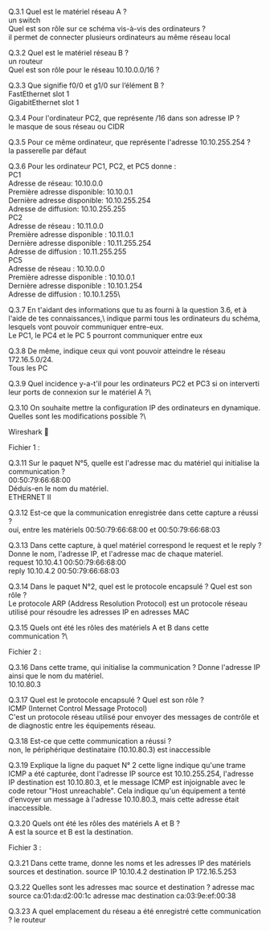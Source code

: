 Q.3.1 Quel est le matériel réseau A ?\
un switch\
Quel est son rôle sur ce schéma vis-à-vis des ordinateurs ?\
il permet de connecter plusieurs ordinateurs au même réseau local

Q.3.2 Quel est le matériel réseau B ?\
un routeur\
Quel est son rôle pour le réseau 10.10.0.0/16 ?


Q.3.3 Que signifie f0/0 et g1/0 sur l’élément B ?\
FastEthernet slot 1\
GigabitEthernet slot 1

Q.3.4 Pour l'ordinateur PC2, que représente /16 dans son adresse IP ?\
le masque de sous réseau ou CIDR

Q.3.5 Pour ce même ordinateur, que représente l'adresse 10.10.255.254 ?\
la passerelle par défaut

Q.3.6 Pour les ordinateur PC1, PC2, et PC5 donne :\
PC1\
Adresse de réseau: 10.10.0.0\
Première adresse disponible: 10.10.0.1\
Dernière adresse disponible: 10.10.255.254\
Adresse de diffusion: 10.10.255.255\
PC2\
Adresse de réseau : 10.11.0.0\
Première adresse disponible : 10.11.0.1\
Dernière adresse disponible : 10.11.255.254\
Adresse de diffusion : 10.11.255.255\
PC5\
Adresse de réseau : 10.10.0.0\
Première adresse disponible : 10.10.0.1\
Dernière adresse disponible : 10.10.1.254\
Adresse de diffusion : 10.10.1.255\

Q.3.7 En t'aidant des informations que tu as fourni à la question 3.6, et à l'aide de tes connaissances,\ indique parmi tous les ordinateurs du schéma, lesquels vont pouvoir communiquer entre-eux.\
Le PC1, le PC4 et le PC 5 pourront communiquer entre eux

Q.3.8 De même, indique ceux qui vont pouvoir atteindre le réseau 172.16.5.0/24.\
Tous les PC

Q.3.9 Quel incidence y-a-t'il pour les ordinateurs PC2 et PC3 si on interverti leur ports de connexion sur le matériel A ?\

Q.3.10 On souhaite mettre la configuration IP des ordinateurs en dynamique. Quelles sont les modifications possible ?\

Wireshark 🦈

Fichier 1 :

Q.3.11 Sur le paquet N°5, quelle est l'adresse mac du matériel qui initialise la communication ?\
00:50:79:66:68:00\
Déduis-en le nom du matériel.\
ETHERNET II

Q.3.12 Est-ce que la communication enregistrée dans cette capture a réussi ?\
oui, entre les matériels 00:50:79:66:68:00 et 00:50:79:66:68:03

Q.3.13 Dans cette capture, à quel matériel correspond le request et le reply ?\
Donne le nom, l'adresse IP, et l'adresse mac de chaque materiel.\
request 10.10.4.1 00:50:79:66:68:00\
reply 10.10.4.2 00:50:79:66:68:03

Q.3.14 Dans le paquet N°2, quel est le protocole encapsulé ? Quel est son rôle ?\
Le protocole ARP (Address Resolution Protocol) est un protocole réseau utilisé pour résoudre les adresses IP en adresses MAC

Q.3.15 Quels ont été les rôles des matériels A et B dans cette communication ?\


Fichier 2 :

Q.3.16 Dans cette trame, qui initialise la communication ? Donne l'adresse IP ainsi que le nom du matériel.\
10.10.80.3

Q.3.17 Quel est le protocole encapsulé ? Quel est son rôle ?\
ICMP (Internet Control Message Protocol) \
C'est un protocole réseau utilisé pour envoyer des messages de contrôle et de diagnostic entre les équipements réseau.

Q.3.18 Est-ce que cette communication a réussi ? \
non, le périphérique destinataire (10.10.80.3) est inaccessible

Q.3.19 Explique la ligne du paquet N° 2
cette ligne indique qu'une trame ICMP a été capturée, dont l'adresse IP source est 10.10.255.254, l'adresse IP destination est 10.10.80.3, et le message ICMP est injoignable avec le code retour "Host unreachable". Cela indique qu'un équipement a tenté d'envoyer un message à l'adresse 10.10.80.3, mais cette adresse était inaccessible.

Q.3.20 Quels ont été les rôles des matériels A et B ? \
A est la source et B est la destination.

Fichier 3 :

Q.3.21 Dans cette trame, donne les noms et les adresses IP des matériels sources et destination.
source IP 10.10.4.2
destination IP 172.16.5.253

Q.3.22 Quelles sont les adresses mac source et destination ? 
adresse mac source ca:01:da:d2:00:1c
adresse mac destination ca:03:9e:ef:00:38

Q.3.23 A quel emplacement du réseau a été enregistré cette communication ?
le routeur
